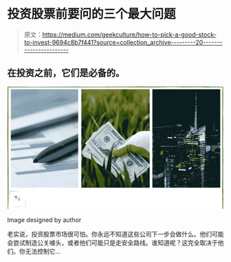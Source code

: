 # 投资股票前要问的三个最大问题

> 原文：<https://medium.com/geekculture/how-to-pick-a-good-stock-to-invest-9694c8b7f441?source=collection_archive---------20----------------------->

## 在投资之前，它们是必备的。

![](img/95411d7cb16cc01739637efd1a234fe9.png)

Image designed by author

老实说，投资股票市场很可怕。你永远不知道这些公司下一步会做什么。他们可能会尝试制造公关噱头，或者他们可能只是走安全路线。谁知道呢？这完全取决于他们。你无法控制它…